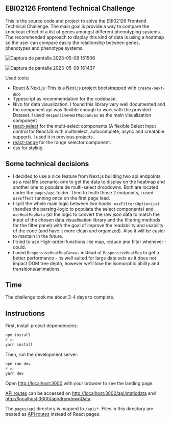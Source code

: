 ## EBI02126 Frontend Technical Challenge

This is the source code and project to solve the EBI02126 Frontend Technical Challenge. The main goal is provide a way to compare the knockout effect of a list of genes amongst
different phenotyping systems.
The recommended approach to display this kind of data is using a heatmap so the user can
compare easily the relationship between genes, phenotypes and phenotype systems.



![Captura de pantalla 2023-05-08 161506](https://user-images.githubusercontent.com/56744971/236915279-db236efc-a3d6-4c12-a736-17881d2033bc.png)

![Captura de pantalla 2023-05-08 161437](https://user-images.githubusercontent.com/56744971/236915168-f9f06ad6-0b6d-4044-92e0-850df1d534eb.png)

Used tools: 
- React & Next.js :This is a [Next.js](https://nextjs.org/) project bootstrapped with [`create-next-app`](https://github.com/vercel/next.js/tree/canary/packages/create-next-app).
- Typescript as recommendation for the codebase.
- Nivo for data visualization. I found this library very well documented and the component api was flexible enough to work with the provided Dataset. I used `ResponsiveHeatMapCanvas` as the main visualization 
component
- [react-select](https://react-select.com/home) for the multi-select components (A flexible Select Input control for ReactJS with multiselect, autocomplete, async and creatable support). I used it in previous projects.
- [react-range](https://www.npmjs.com/package/react-range) for the range selector component.
- css for styling

## Some technical decisions
- I decided to use a nice feature from Next.js building two api endpoints as a real life scenario: one to get the data to display on the heatmap and another one to populate de multi-select dropdowns. 
Both are located under the  `pages/api` folder. Then to fecth those 2 endpoints, i used `useEffect` running once on the first page load. 
- I split the whole main logic between two hooks: `useFiltersOptionList` (handles the parsing-logic to populate the select components) and `useHeatMapData` (all the logic to convert the raw json data to match the input of the chosen data visualisation library and the filtering methods for the filter panel)  with the goal of improve the readability and usability of the code (and have it more clean and organized). Also it will be easier to mantain in the future.
- I tried to use High-order-functions like map, reduce and filter whenever i could.
- I used `ResponsiveHeatMapCanvas` instead of `ResponsiveHeatMap` to get a better performance - its well suited for large data sets as it does not impact DOM tree depth, however we'll lose the isomorphic ability and transitions/animations.

## Time
The challenge took me about 3-4 days to complete.


## Instructions

First, install project dependencies:

```bash
npm install
# or
yarn install
```

Then, run the development server:

```bash
npm run dev
# or
yarn dev
```

Open [http://localhost:3000](http://localhost:3000) with your browser to see the landing page.

[API routes](https://nextjs.org/docs/api-routes/introduction) can be accessed on [http://localhost:3000/api/staticdata](http://localhost:3000/api/staticdata) and  [http://localhost:3000/api/dropdownData](http://localhost:3000/api/dropdownData).

The `pages/api` directory is mapped to `/api/*`. Files in this directory are treated as [API routes](https://nextjs.org/docs/api-routes/introduction) instead of React pages.



